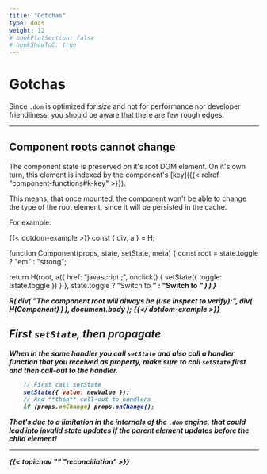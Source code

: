 ```yaml
---
title: "Gotchas"
type: docs
weight: 12
# bookFlatSection: false
# bookShowToC: true
---
```


# Gotchas

Since `.dom` is optimized for _size_ and not for performance nor developer friendliness, you should be aware that there are few rough edges.

---

## Component roots cannot change

The component state is preserved on it's root DOM element. On it's own turn, this element is indexed by the component's [key]({{< relref "component-functions#k-key" >}}). 

This means, that once mounted, the component won't be able to change the type of the root element, since it will be persisted in the cache.

For example:

{{< dotdom-example >}}
const { div, a } = H;

function Component(props, state, setState, meta) {
  const root = state.toggle ? "em" : "strong";

  return H(root, 
    a({
      href: "javascript:;",
      onclick() {
        setState({
          toggle: !state.toggle
        })
      }
    }, 
    state.toggle
      ? "Switch to <strong>"
      : "Switch to <em>"
    )
  )
}

R(
  div(
    "The component root will always be <strong> (use inspect to verify):",
    div(
      H(Component)
    )
  ),
  document.body
);
{{</ dotdom-example >}}

## First `setState`, then propagate

When in the same handler you call `setState` and **also** call a handler function that you received as property, make sure to call `setState` **first** and **then** call-out to the handler.

```js
    // First call setState
    setState({ value: newValue });
    // And **then** call-out to handlers
    if (props.onChange) props.onChange();
```

That's due to a limitation in the internals of the `.dom` engine, that could lead into invalid state updates if the parent element updates **before** the child element!

---

{{< topicnav "" "reconciliation" >}}
